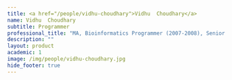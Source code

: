 ```yaml
---
title: <a href="/people/vidhu-choudhary">Vidhu  Choudhary</a>
name: Vidhu  Choudhary
subtitle: Programmer
professional_title: "MA, Bioinformatics Programmer (2007-2008), Senior Data Consultant, Kaiser Permanente"  # Joined professional titles
description: ""
layout: product
academic: 1
image: /img/people/vidhu-choudhary.jpg
hide_footer: true
---
```

